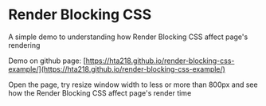 # Render Blocking CSS
A simple demo to understanding how Render Blocking CSS affect page's rendering

Demo on github page: [https://hta218.github.io/render-blocking-css-example/](https://hta218.github.io/render-blocking-css-example/)

Open the page, try resize window width to less or more than 800px and see how the Render Blocking CSS affect page's render time
